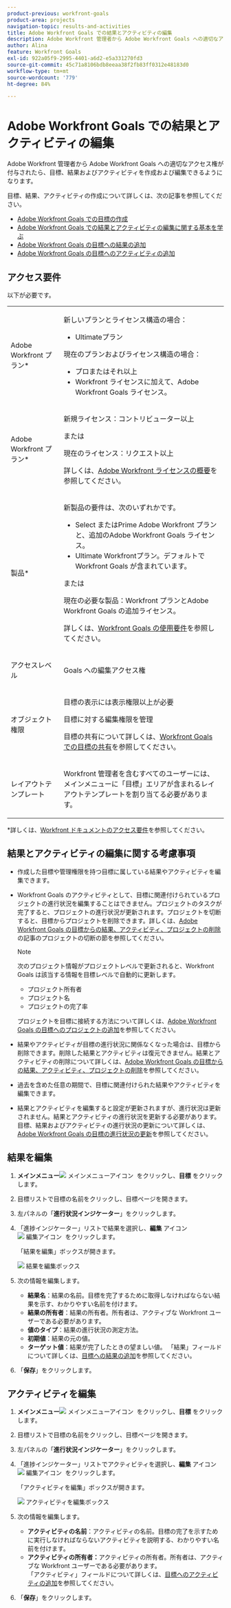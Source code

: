 ```yaml
---
product-previous: workfront-goals
product-area: projects
navigation-topic: results-and-activities
title: Adobe Workfront Goals での結果とアクティビティの編集
description: Adobe Workfront 管理者から Adobe Workfront Goals への適切なアクセス権が付与されたら、目標、結果およびアクティビティを作成および編集できるようになります。
author: Alina
feature: Workfront Goals
exl-id: 922a05f9-2995-4401-a6d2-e5a331270fd3
source-git-commit: 45c71a8106bdb8eeaa38f2fb83ff0312e48183d0
workflow-type: tm+mt
source-wordcount: '779'
ht-degree: 84%

---
```


# Adobe Workfront Goals での結果とアクティビティの編集

Adobe Workfront 管理者から Adobe Workfront Goals への適切なアクセス権が付与されたら、目標、結果およびアクティビティを作成および編集できるようになります。

目標、結果、アクティビティの作成について詳しくは、次の記事を参照してください。

* [Adobe Workfront Goals での目標の作成](../../workfront-goals/goal-management/create-goals.md)
* [Adobe Workfront Goals での結果とアクティビティの編集に関する基本を学ぶ](../../workfront-goals/results-and-activities/get-started-with-results-and-activities.md)
* [Adobe Workfront Goals の目標への結果の追加](../../workfront-goals/results-and-activities/add-results-to-goals.md)
* [Adobe Workfront Goals の目標へのアクティビティの追加](../../workfront-goals/results-and-activities/add-activities-to-goals.md)

## アクセス要件

以下が必要です。

<table style="table-layout:auto">
<col>
</col>
<col>
</col>
<tbody>
 <tr> 
   <td role="rowheader">Adobe Workfront プラン*</td> 
   <td> 
   <p>新しいプランとライセンス構造の場合：
  <ul><li>Ultimateプラン </li></ul>
   </p>
<p>現在のプランおよびライセンス構造の場合： 
<ul><li> プロまたはそれ以上 </li>
  <li>Workfront ライセンスに加えて、Adobe Workfront Goals ライセンス。</li></ul></p>
   </td> 
  </tr>
 <tr>
 <td role="rowheader">Adobe Workfront プラン*</td>
 <td>
 <p>新規ライセンス：コントリビューター以上</p>
 または
 <p>現在のライセンス：リクエスト以上</p> <p>詳しくは、<a href="../../administration-and-setup/add-users/access-levels-and-object-permissions/wf-licenses.md" class="MCXref xref">Adobe Workfront ライセンスの概要</a>を参照してください。</p> </td>
 </tr>
 <tr>
 <td role="rowheader">製品*</td>
 <td>
 <p> 新製品の要件は、次のいずれかです。 </p>
<ul>
<li>Select またはPrime Adobe Workfront プランと、追加のAdobe Workfront Goals ライセンス。</li>
<li>Ultimate Workfrontプラン。デフォルトでWorkfront Goals が含まれています。 </li></ul>
 <p>または</p>
 <p>現在の必要な製品：Workfront プランとAdobe Workfront Goals の追加ライセンス。 </p> <p>詳しくは、<a href="../../workfront-goals/goal-management/access-needed-for-wf-goals.md" class="MCXref xref">Workfront Goals の使用要件</a>を参照してください。 </p> </td>
 </tr>
 <tr>
 <td role="rowheader"><p>アクセスレベル</p></td>
 <td> <p>Goals への編集アクセス権</p> </td>
 </tr>
 <tr data-mc-conditions="">
 <td role="rowheader">オブジェクト権限</td>
 <td>
  <div>
  <p>目標の表示には表示権限以上が必要</p>
  <p>目標に対する編集権限を管理</p>
  <p>目標の共有について詳しくは、<a href="../../workfront-goals/workfront-goals-settings/share-a-goal.md" class="MCXref xref">Workfront Goals での目標の共有</a>を参照してください。 </p>
  </div> </td>
 </tr>
 <tr>
   <td role="rowheader"><p>レイアウトテンプレート</p></td>
   <td> <p>Workfront 管理者を含むすべてのユーザーには、メインメニューに「目標」エリアが含まれるレイアウトテンプレートを割り当てる必要があります。 </p>  
</td>
  </tr>
</tbody>
</table>

*詳しくは、[Workfront ドキュメントのアクセス要件](/help/quicksilver/administration-and-setup/add-users/access-levels-and-object-permissions/access-level-requirements-in-documentation.md)を参照してください。

## 結果とアクティビティの編集に関する考慮事項

<!--
According to Vazgen, access levels will add more considerations.)
-->

* 作成した目標や管理権限を持つ目標に属している結果やアクティビティを編集できます。
* Workfront Goals のアクティビティとして、目標に関連付けられているプロジェクトの進行状況を編集することはできません。プロジェクトのタスクが完了すると、プロジェクトの進行状況が更新されます。プロジェクトを切断すると、目標からプロジェクトを削除できます。詳しくは、[Adobe Workfront Goals の目標からの結果、アクティビティ、プロジェクトの削除](../../workfront-goals/results-and-activities/remove-results-activities-from-goals.md)の記事のプロジェクトの切断の節を参照してください。

  >[!NOTE]
  >
  >次のプロジェクト情報がプロジェクトレベルで更新されると、Workfront Goals は該当する情報を目標レベルで自動的に更新します。
  >
  >   
  >   
  >   * プロジェクト所有者
  >   * プロジェクト名
  >   * プロジェクトの完了率
  >   
  >   
  >プロジェクトを目標に接続する方法について詳しくは、[Adobe Workfront Goals の目標へのプロジェクトの追加](../../workfront-goals/results-and-activities/connect-projects-to-goals-overview.md)を参照してください。

* 結果やアクティビティが目標の進行状況に関係なくなった場合は、目標から削除できます。削除した結果とアクティビティは復元できません。結果とアクティビティの削除について詳しくは、[Adobe Workfront Goals の目標からの結果、アクティビティ、プロジェクトの削除](../../workfront-goals/results-and-activities/remove-results-activities-from-goals.md)を参照してください。
* 過去を含めた任意の期間で、目標に関連付けられた結果やアクティビティを編集できます。
* 結果とアクティビティを編集すると設定が更新されますが、進行状況は更新されません。結果とアクティビティの進行状況を更新する必要があります。目標、結果およびアクティビティの進行状況の更新について詳しくは、[Adobe Workfront Goals の目標の進行状況の更新](../../workfront-goals/goal-review-and-workfront-goals-sections/check-in-goals.md)を参照してください。

## 結果を編集

<!--
Editing results differs depending on which environment you use.

### Edit results in the Production environment

1. Go to the goal for which you want to edit a result and click the goal name to open the **Goal Details** panel.
1. Click **Results**.
1. Click the **gear icon** ![Gear icon](assets/settings-gear-icon.png) to the right of the result you want to edit.

   ![Results gear icon](assets/results-gear-icon-options-350x85.png)

1. Click **Edit** to edit the following information:

   | Field |Description|
   |---|---|
   | Name |The name of the result. |
   | Owner |The owner of result.  |
   | Value |How you measure the progress of the result. |
   | Initial |The original value of the result. |
   | Target |The desired value when the result is completed. |

1. Click **Save**.
-->


1. **メインメニュー**![&#x200B; メインメニューアイコン &#x200B;](assets/main-menu-icon.png) をクリックし、**目標** をクリックします。
1. 目標リストで目標の名前をクリックし、目標ページを開きます。
1. 左パネルの「**進行状況インジケーター**」をクリックします。
1. 「進捗インジケーター」リストで結果を選択し、**編集** アイコン ![&#x200B; 編集アイコン &#x200B;](assets/edit-icon.png) をクリックします。

   「結果を編集」ボックスが開きます。

   ![&#x200B; 結果を編集ボックス &#x200B;](assets/edit-result-box-unshimmed.png)

1. 次の情報を編集します。
   * **結果名**：結果の名前。目標を完了するために取得しなければならない結果を示す、わかりやすい名前を付けます。
   * **結果の所有者**：結果の所有者。所有者は、アクティブな Workfront ユーザーである必要があります。
   * **値のタイプ**：結果の進行状況の測定方法。
   * **初期値**：結果の元の値。
   * **ターゲット値**：結果が完了したときの望ましい値。
「結果」フィールドについて詳しくは、[目標への結果の追加](../results-and-activities/add-results-to-goals.md)を参照してください。
1. 「**保存**」をクリックします。

## アクティビティを編集

<!--
Editing activities differs depending on which environment you use.

### Edit activities in the Production environment

>[!TIP]
>
>You cannot edit the Activity Type after you saved an activity on a goal.

1. Go to the goal for which you want to edit an activity and click the goal name to open the **Goal Details** panel.
1. Click **Activities**.
1. Click the **gear icon** ![Gear icon](assets/settings-gear-icon.png) to the right of the activity you want to edit .

   ![Activities gear icon](assets/activities-gear-icon-options-350x84.png)

1. Click **Edit** to edit the following information:

   | Field |Description |
   |---|---|
   | Name |The name of the activity. |
   | Owner |The owner of activity.  |

1. Click **Save**.
-->

1. **メインメニュー**![&#x200B; メインメニューアイコン &#x200B;](assets/main-menu-icon.png) をクリックし、**目標** をクリックします。
1. 目標リストで目標の名前をクリックし、目標ページを開きます。
1. 左パネルの「**進行状況インジケーター**」をクリックします。
1. 「進捗インジケーター」リストでアクティビティを選択し、**編集** アイコン ![&#x200B; 編集アイコン &#x200B;](assets/edit-icon.png) をクリックします。

   「アクティビティを編集」ボックスが開きます。

   ![&#x200B; アクティビティを編集ボックス &#x200B;](assets/edit-activity-box-unshimmed.png)

1. 次の情報を編集します。
   * **アクティビティの名前**：アクティビティの名前。目標の完了を示すために実行しなければならないアクティビティを説明する、わかりやすい名前を付けます。
   * **アクティビティの所有者：**&#x200B;アクティビティの所有者。所有者は、アクティブな Workfront ユーザーである必要があります。\
     「アクティビティ」フィールドについて詳しくは、[目標へのアクティビティの追加](../results-and-activities/add-activities-to-goals.md)を参照してください。
1. 「**保存**」をクリックします。


